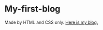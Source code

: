 # My-first-blog
Made by HTML and CSS only.
<a href = "https://jonszr.github.io/My-first-blog/home.html">Here is my blog.</a>
